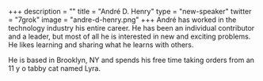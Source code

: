 +++
description = ""
title = "André D. Henry"
type = "new-speaker"
twitter = "7grok"
image = "andre-d-henry.png"
+++
André has worked in the technology industry his entire career. He has been an individual contributor and a leader, but most of all he is interested in new and exciting problems. He likes learning and sharing what he learns with others. 

He is based in Brooklyn, NY and spends his free time taking orders from an 11 y o tabby cat named Lyra.
